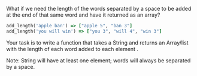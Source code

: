 What if we need the length of the words separated by a space to be added at the end of that same word and have it returned as an array?

```ruby
add_length('apple ban') => ["apple 5", "ban 3"]
add_length('you will win') => ["you 3", "will 4", "win 3"]
```

Your task is to write a function that takes a String and returns an Array/list with the length of each word added to each element .

Note: String will have at least one element; words will always be separated by a space.